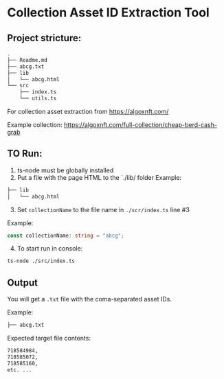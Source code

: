 # Collection Asset ID Extraction Tool

## Project stricture:
```bash
.
├── Readme.md
├── abcg.txt
├── lib
│   └── abcg.html
└── src
    ├── index.ts
    └── utils.ts
```

For collection asset extraction from https://algoxnft.com/

Example collection: https://algoxnft.com/full-collection/cheap-berd-cash-grab

## TO Run:
1. ts-node must be globally installed
2. Put a file with the page HTML to the `./lib/ folder
Example:
```bash
├── lib
│   └── abcg.html
```
3. Set `collectionName` to the file name in `./scr/index.ts` line #3

Example:
```ts
const collectionName: string = "abcg";
```

4. To start run in console: 

```bash
ts-node ./src/index.ts
```

## Output

You will get a `.txt` file with the coma-separated asset IDs.

Example:

```bash
├── abcg.txt
```

Expected target file contents:

```txt
718584984,
718585072,
718585160,
etc. ...
```